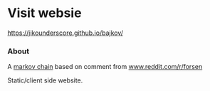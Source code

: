 # Visit websie
https://jikounderscore.github.io/bajkov/


### About
A [markov chain](https://en.wikipedia.org/wiki/Markov_chain) based on comment from www.reddit.com/r/forsen

Static/client side website.
